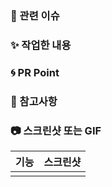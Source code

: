 ### 👀 관련 이슈
<!-- 관련 이슈 를 적어주세요 -->

### ✨ 작업한 내용
<!-- 작업한 내용을 적어주세요 -->

### 🌀 PR Point
<!-- 코드리뷰를 원하는 Point가 있다면 적어주세요 -->


### 🍰 참고사항
<!-- 참고할만한 사항이 있다면 적어주세요 -->

### 📷 스크린샷 또는 GIF
<!-- UI 및 기능 완성한 스크린샷 또는 GIF를 넣어주세요 -->
|기능|스크린샷|
|:--:|:--:|
|||

